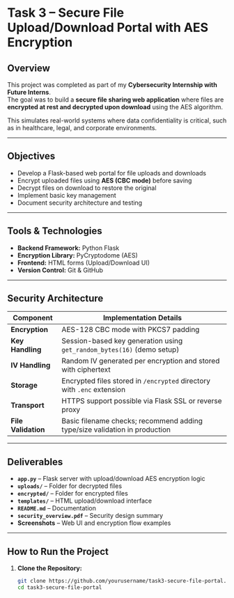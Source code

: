 # Task 3 – Secure File Upload/Download Portal with AES Encryption

##  Overview
This project was completed as part of my **Cybersecurity Internship with Future Interns**.  
The goal was to build a **secure file sharing web application** where files are **encrypted at rest and decrypted upon download** using the AES algorithm.

This simulates real-world systems where data confidentiality is critical, such as in healthcare, legal, and corporate environments.

---

##  Objectives
- Develop a Flask-based web portal for file uploads and downloads
- Encrypt uploaded files using **AES (CBC mode)** before saving
- Decrypt files on download to restore the original
- Implement basic key management
- Document security architecture and testing

---

##  Tools & Technologies
- **Backend Framework:** Python Flask
- **Encryption Library:** PyCryptodome (AES)
- **Frontend:** HTML forms (Upload/Download UI)
- **Version Control:** Git & GitHub

---

##  Security Architecture
| Component           | Implementation Details                                                                 |
|---------------------|----------------------------------------------------------------------------------------|
| **Encryption**      | AES-128 CBC mode with PKCS7 padding                                                    |
| **Key Handling**    | Session-based key generation using `get_random_bytes(16)` (demo setup)                 |
| **IV Handling**     | Random IV generated per encryption and stored with ciphertext                          |
| **Storage**         | Encrypted files stored in `/encrypted` directory with `.enc` extension                 |
| **Transport**       | HTTPS support possible via Flask SSL or reverse proxy                                  |
| **File Validation** | Basic filename checks; recommend adding type/size validation in production             |

---

## Deliverables
- **`app.py`** – Flask server with upload/download AES encryption logic
- **`uploads/`** – Folder for decrypted files
- **`encrypted/`** – Folder for encrypted files
- **`templates/`** – HTML upload/download interface
- **`README.md`** – Documentation
- **`security_overview.pdf`** – Security design summary
- **Screenshots** – Web UI and encryption flow examples

---

## How to Run the Project
1. **Clone the Repository:**
   ```bash
   git clone https://github.com/yourusername/task3-secure-file-portal.git
   cd task3-secure-file-portal
